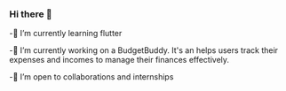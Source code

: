### Hi there 👋

 
 -🌱 I’m currently learning flutter

 -🔭 I’m currently working on a BudgetBuddy. It's an helps users track their expenses and incomes to manage their finances effectively.

 -👯 I’m open to collaborations and internships 
